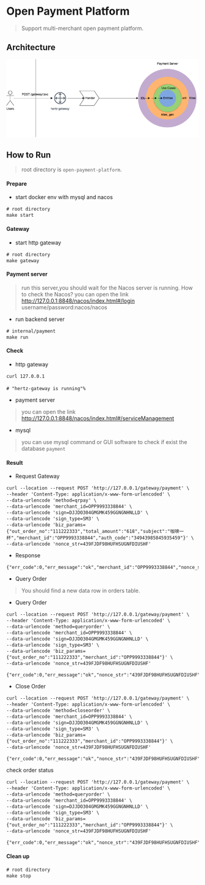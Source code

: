 # Open Payment Platform

> Support multi-merchant open payment platform.

## Architecture
![img.png](./docs/open-payment-platform.png)

## How to Run
> root directory is `open-payment-platform`.
#### Prepare

- start docker env with mysql and nacos
```shell
# root directory
make start
```

#### Gateway

- start http gateway
```shell
# root directory
make gateway
```

#### Payment server
> run this server,you should wait for the Nacos server is running.
> How to check the Nacos? you can open the link http://127.0.0.1:8848/nacos/index.html#/login
> username/password:nacos/nacos

- run backend server
```shell
# internal/payment
make run 
```

#### Check
- http gateway
```shell
curl 127.0.0.1

# "hertz-gateway is running"% 
```

- payment server
> you can open the link http://127.0.0.1:8848/nacos/index.html#/serviceManagement

- mysql
> you can use mysql command or GUI software to check if exist the database `payment`

#### Result
- Request Gateway
```shell
curl --location --request POST 'http://127.0.0.1/gateway/payment' \
--header 'Content-Type: application/x-www-form-urlencoded' \
--data-urlencode 'method=qrpay' \
--data-urlencode 'merchant_id=OPP9993338844' \
--data-urlencode 'sign=DJJDO304GMGMK459GGNGNHNLLD' \
--data-urlencode 'sign_type=SM3' \
--data-urlencode 'biz_params={"out_order_no":"111222333","total_amount":"618","subject":"咖啡一杯","merchant_id":"OPP9993338844","auth_code":"34943985845935459"}' \
--data-urlencode 'nonce_str=439FJDF98HUFHSUGNFDIUSHF'
```

- Response
```shell
{"err_code":0,"err_message":"ok","merchant_id":"OPP9993338844","nonce_str":"439FJDF98HUFHSUGNFDIUSHF","open_id":"","order_status":0,"out_order_no":"111222333","out_transaction_id":"","pay_way":"111222333","sign":"2cadb64844d0b665faf1","sign_type":"SM3","sub_merchant_id":"","sub_openid":""}
```
- Query Order
> You should find a new data row in orders table.

- Query Order
```shell
curl --location --request POST 'http://127.0.0.1/gateway/payment' \
--header 'Content-Type: application/x-www-form-urlencoded' \
--data-urlencode 'method=queryorder' \
--data-urlencode 'merchant_id=OPP9993338844' \
--data-urlencode 'sign=DJJDO304GMGMK459GGNGNHNLLD' \
--data-urlencode 'sign_type=SM3' \
--data-urlencode 'biz_params={"out_order_no":"111222333","merchant_id":"OPP9993338844"}' \
--data-urlencode 'nonce_str=439FJDF98HUFHSUGNFDIUSHF'
```
```shell
{"err_code":0,"err_message":"ok","nonce_str":"439FJDF98HUFHSUGNFDIUSHF","order_status":0,"sign":"19944bf5576669fcfc08","sign_type":"SM3"}
```

- Close Order
```shell
curl --location --request POST 'http://127.0.0.1/gateway/payment' \
--header 'Content-Type: application/x-www-form-urlencoded' \
--data-urlencode 'method=closeorder' \
--data-urlencode 'merchant_id=OPP9993338844' \
--data-urlencode 'sign=DJJDO304GMGMK459GGNGNHNLLD' \
--data-urlencode 'sign_type=SM3' \
--data-urlencode 'biz_params={"out_order_no":"111222333","merchant_id":"OPP9993338844"}' \
--data-urlencode 'nonce_str=439FJDF98HUFHSUGNFDIUSHF'
```
```shell
{"err_code":0,"err_message":"ok","nonce_str":"439FJDF98HUFHSUGNFDIUSHF","sign":"2fa66cf2c59cdcd02f4b","sign_type":"SM3"}
```
check order status
```shell
curl --location --request POST 'http://127.0.0.1/gateway/payment' \
--header 'Content-Type: application/x-www-form-urlencoded' \
--data-urlencode 'method=queryorder' \
--data-urlencode 'merchant_id=OPP9993338844' \
--data-urlencode 'sign=DJJDO304GMGMK459GGNGNHNLLD' \
--data-urlencode 'sign_type=SM3' \
--data-urlencode 'biz_params={"out_order_no":"111222333","merchant_id":"OPP9993338844"}' \
--data-urlencode 'nonce_str=439FJDF98HUFHSUGNFDIUSHF'
```
```shell
{"err_code":0,"err_message":"ok","nonce_str":"439FJDF98HUFHSUGNFDIUSHF","order_status":9,"sign":"36f9ac0a04d7c9d8e093","sign_type":"SM3"}
```

#### Clean up
```shell
# root directory
make stop
```